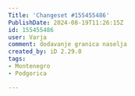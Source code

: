 ```yaml
---
Title: 'Changeset #155455486'
PublishDate: 2024-08-19T11:26:15Z
id: 155455486
user: Varja
comment: dodavanje granica naselja
created_by: iD 2.29.0
tags:
- Montenegro
- Podgorica

---
```

